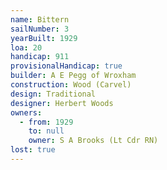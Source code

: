 ```yaml
---
name: Bittern
sailNumber: 3
yearBuilt: 1929
loa: 20
handicap: 911
provisionalHandicap: true
builder: A E Pegg of Wroxham
construction: Wood (Carvel)
design: Traditional
designer: Herbert Woods
owners:
  - from: 1929
    to: null
    owner: S A Brooks (Lt Cdr RN)
lost: true
---
```


